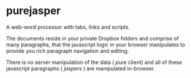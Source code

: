 purejasper
===========

A web-word processor with tabs, links and scripts.

The documents reside in your private Dropbox folders and comprise of many paragraphs, that the javascript logic in your browser manipulates to provide you rich paragraph navigation and editing.

There is no server manipulation of the data ( *pure* client) and all of these javascript paragraphs ( *jaspers* ) are manipulated in-browser.
